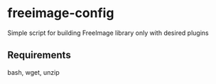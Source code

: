 freeimage-config
================

Simple script for building FreeImage library only with desired plugins

Requirements
------------
bash, wget, unzip
